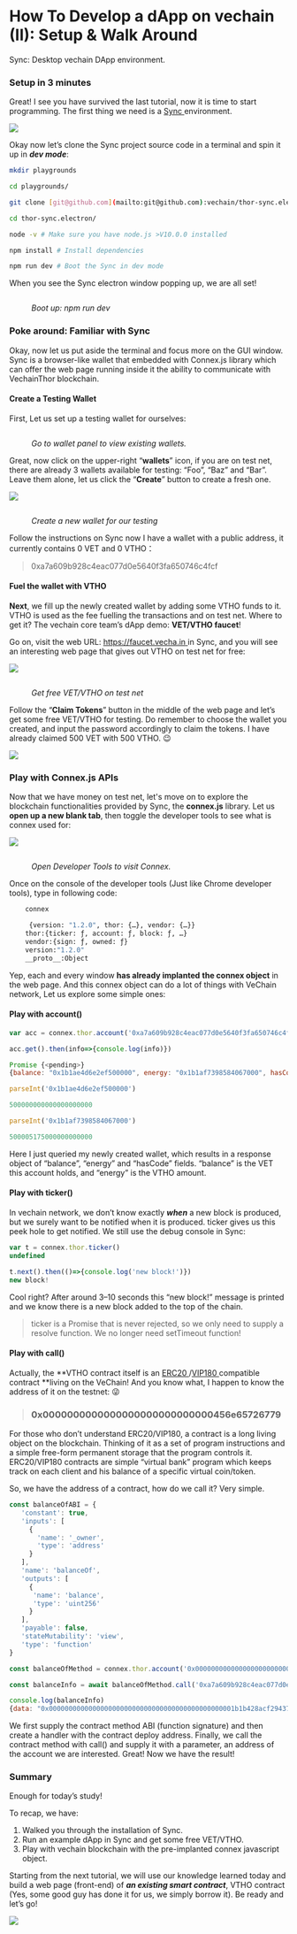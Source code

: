 # How To Develop a dApp on vechain (II): Setup & Walk Around

Sync: Desktop vechain DApp environment.

### Setup in 3 minutes <a href="#setup-in-3-minutes" id="setup-in-3-minutes"></a>

Great! I see you have survived the last tutorial, now it is time to start programming. The first thing we need is a [Sync ](https://env.vechain.org/)environment.

![](https://cdn-images-1.medium.com/max/2000/1\*7FfxBwANrBsplfl3DYzDgw.jpeg)

Okay now let’s clone the Sync project source code in a terminal and spin it up in _**dev mode**_:

```bash
mkdir playgrounds

cd playgrounds/

git clone [git@github.com](mailto:git@github.com):vechain/thor-sync.electron.git

cd thor-sync.electron/

node -v # Make sure you have node.js >V10.0.0 installed

npm install # Install dependencies

npm run dev # Boot the Sync in dev mode
```

When you see the Sync electron window popping up, we are all set!

<figure><img src="https://cdn-images-1.medium.com/max/4744/1*FacLnaprgduDltjvHP4w_w.png" alt=""><figcaption><p><em>Boot up: npm run dev</em></p></figcaption></figure>

### Poke around: Familiar with Sync <a href="#poke-around-familiar-with-sync" id="poke-around-familiar-with-sync"></a>

Okay, now let us put aside the terminal and focus more on the GUI window. Sync is a browser-like wallet that embedded with Connex.js library which can offer the web page running inside it the ability to communicate with VechainThor blockchain.

#### Create a Testing Wallet <a href="#create-a-testing-wallet" id="create-a-testing-wallet"></a>

First, Let us set up a testing wallet for ourselves:

<figure><img src="https://cdn-images-1.medium.com/max/7080/1*vfVH2dlr_32_sno4-0HZLg.jpeg" alt=""><figcaption><p><em>Go to wallet panel to view existing wallets.</em></p></figcaption></figure>

Great, now click on the upper-right “**wallets**” icon, if you are on test net, there are already 3 wallets available for testing: “Foo”, “Baz” and “Bar”. Leave them alone, let us click the “**Create**” button to create a fresh one.

![](https://cdn-images-1.medium.com/max/6400/1\*etIhDSEXvDyHw1FpSY-vqA.jpeg)

<figure><img src="https://cdn-images-1.medium.com/max/6400/1*UOXWEwByxWJPIOaLlkwq5A.jpeg" alt=""><figcaption><p><em>Create a new wallet for our testing</em></p></figcaption></figure>

Follow the instructions on Sync now I have a wallet with a public address, it currently contains 0 VET and 0 VTHO：

> 0xa7a609b928c4eac077d0e5640f3fa650746c4fcf

#### Fuel the wallet with VTHO <a href="#fuel-the-wallet-with-vtho" id="fuel-the-wallet-with-vtho"></a>

**Next**, we fill up the newly created wallet by adding some VTHO funds to it. VTHO is used as the fee fuelling the transactions and on test net. Where to get it? The vechain core team’s dApp demo: **VET/VTHO faucet**!

Go on, visit the web URL: [https://faucet.vecha.in ](https://faucet.vecha.in/)in Sync, and you will see an interesting web page that gives out VTHO on test net for free:

![](https://cdn-images-1.medium.com/max/7272/1\*ZgEaFQRNUevnW0VWE6TuDA.jpeg)

<figure><img src="https://cdn-images-1.medium.com/max/7320/1*nNP5RYNvqjgEsJpSo78QPw.jpeg" alt=""><figcaption><p><em>Get free VET/VTHO on test net</em></p></figcaption></figure>

Follow the “**Claim Tokens**” button in the middle of the web page and let’s get some free VET/VTHO for testing. Do remember to choose the wallet you created, and input the password accordingly to claim the tokens. I have already claimed 500 VET with 500 VTHO. 😉

![](https://cdn-images-1.medium.com/max/2000/1\*tMo5kR-BoY9ATD7AEb1XxA.jpeg)

### **Play with Connex.js APIs** <a href="#play-with-connex-js-apis" id="play-with-connex-js-apis"></a>

Now that we have money on test net, let's move on to explore the blockchain functionalities provided by Sync, the **connex.js** library. Let us **open up a new blank tab**, then toggle the developer tools to see what is connex used for:

![](https://cdn-images-1.medium.com/max/3540/1\*hFt55F2\_aQAvRs6FhOgpng.png)

<figure><img src="https://cdn-images-1.medium.com/max/6968/1*ewTOVmlV7wzA4khlgxN-7Q.jpeg" alt=""><figcaption><p><em>Open Developer Tools to visit Connex.</em></p></figcaption></figure>

Once on the console of the developer tools (Just like Chrome developer tools), type in following code:

```bash
    connex

     {version: "1.2.0", thor: {…}, vendor: {…}}
    thor:{ticker: ƒ, account: ƒ, block: ƒ, …}
    vendor:{sign: ƒ, owned: ƒ}
    version:"1.2.0"
    __proto__:Object
```

Yep, each and every window **has already implanted** **the connex object** in the web page. And this connex object can do a lot of things with VeChain network, Let us explore some simple ones:

#### Play with account() <a href="#play-with-account" id="play-with-account"></a>

```javascript
var acc = connex.thor.account('0xa7a609b928c4eac077d0e5640f3fa650746c4fcf')

acc.get().then(info=>{console.log(info)})

Promise {<pending>}
{balance: "0x1b1ae4d6e2ef500000", energy: "0x1b1af7398584067000", hasCode: false}

parseInt('0x1b1ae4d6e2ef500000') 

500000000000000000000

parseInt('0x1b1af7398584067000')

500005175000000000000
```

Here I just queried my newly created wallet, which results in a response object of “balance”, “energy” and “hasCode” fields. “balance” is the VET this account holds, and “energy” is the VTHO amount.

#### Play with ticker() <a href="#play-with-ticker" id="play-with-ticker"></a>

In vechain network, we don’t know exactly _**when**_ a new block is produced, but we surely want to be notified when it is produced. ticker gives us this peek hole to get notified. We still use the debug console in Sync:

```javascript
var t = connex.thor.ticker()
undefined

t.next().then(()=>{console.log('new block!')})
new block!
```

Cool right? After around 3–10 seconds this “new block!” message is printed and we know there is a new block added to the top of the chain.

> ticker is a Promise that is never rejected, so we only need to supply a resolve function. We no longer need setTimeout function!

#### Play with call() <a href="#play-with-call" id="play-with-call"></a>

Actually, the \*\*VTHO contract itself is an [ERC20 ](https://en.wikipedia.org/wiki/ERC-20)/[VIP180 ](https://github.com/vechain/VIPs/blob/master/VIP-180-EN.md)compatible contract \*\*living on the VeChain! And you know what, I happen to know the address of it on the testnet: 😜

> ### 0x0000000000000000000000000000456e65726779 <a href="#_0x0000000000000000000000000000456e65726779" id="_0x0000000000000000000000000000456e65726779"></a>

For those who don’t understand ERC20/VIP180, a contract is a long living object on the blockchain. Thinking of it as a set of program instructions and a simple free-form permanent storage that the program controls it. ERC20/VIP180 contracts are simple “virtual bank” program which keeps track on each client and his balance of a specific virtual coin/token.

So, we have the address of a contract, how do we call it? Very simple.

```javascript
const balanceOfABI = {
   'constant': true,
   'inputs': [
     { 
       'name': '_owner',
       'type': 'address'
     }
   ],    
   'name': 'balanceOf',
   'outputs': [
     { 
      'name': 'balance',
      'type': 'uint256'
     }
   ],
   'payable': false,
   'stateMutability': 'view',
   'type': 'function'
}

const balanceOfMethod = connex.thor.account('0x0000000000000000000000000000456e65726779').method(balanceOfABI)

const balanceInfo = await balanceOfMethod.call('0xa7a609b928c4eac077d0e5640f3fa650746c4fcf')

console.log(balanceInfo)
{data: "0x00000000000000000000000000000000000000000000001b1b428acf29437000", events: Array(0), transfers: Array(0), gasUsed: 870, reverted: false, …}
```

We first supply the contract method ABI (function signature) and then create a handler with the contract deploy address. Finally, we call the contract method with call() and supply it with a parameter, an address of the account we are interested. Great! Now we have the result!

### Summary <a href="#summary" id="summary"></a>

Enough for today’s study!

To recap, we have:

1. Walked you through the installation of Sync.
2. Run an example dApp in Sync and get some free VET/VTHO.
3. Play with vechain blockchain with the pre-implanted connex javascript object.

Starting from the next tutorial, we will use our knowledge learned today and build a web page (front-end) of _**an existing smart contract**_, VTHO contract (Yes, some good guy has done it for us, we simply borrow it). Be ready and let’s go!

![](https://cdn-images-1.medium.com/max/2000/1\*4qhRKktZlKxSxo70EH78Gw.jpeg)
